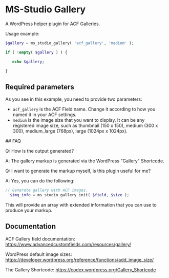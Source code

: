 # MS-Studio Gallery

A WordPress helper plugin for ACF Galleries.

 Usage example: 
 
 ```php
 $gallery = ms_studio_gallery( 'acf_gallery', 'medium' );
 
 if ( !empty( $gallery ) ) {
 
	echo $gallery;
 
 }
```

## Required parameters

As you see in this example, you need to provide two parameters:

- `acf_gallery` is the ACF Field name. Change it according to how you named it in your ACF settings.
- `medium` is the image size that you want to display. It can be any registered image size, such as  thumbnail (150 x 150), medium (300 x 300), medium_large (768px), large (1024px x 1024px).

## FAQ

Q: How is the output generated?

A: The gallery markup is generated via the WordPress "Gallery" Shortcode.

Q: I want to generate the markup myself, is this plugin useful for me?

A: Yes, you can do the following:

```php
// Generate gallery with ACF images.
  $img_info = ms_studio_gallery_init( $field, $size );
```

This will provide an array with extended information that you can use to produce your markup.

## Documentation

ACF Gallery field documentation: 
https://www.advancedcustomfields.com/resources/gallery/

WordPress default image sizes:
https://developer.wordpress.org/reference/functions/add_image_size/

The Gallery Shortcode:
https://codex.wordpress.org/Gallery_Shortcode